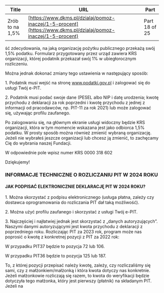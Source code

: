 | **Title**       | **URL**           | **Part**              |
|-----------------|-------------------|-----------------------|
| Zrób to na 1,5%         | [https://www.dkms.pl/dzialaj/pomoz-inaczej/1-5-procent](https://www.dkms.pl/dzialaj/pomoz-inaczej/1-5-procent)    | Part 18 of 25          |

ść zdecydowania, na jaką organizację pożytku publicznego przekażą swój 1,5% podatku. Formularz przygotowany przez urząd zawiera KRS organizacji, której podatnik przekazał swój 1% w ubiegłorocznym rozliczeniu.


Można jednak dokonać zmiany tego ustawienia w następujący sposób:


1\. Podatnik musi wejść na stronę www.podatki.gov.pl i zalogować się do usługi Twój e\-PIT.


2\. Podatnik musi podać swoje dane (PESEL albo NIP i datę urodzenia; kwotę przychodu z deklaracji za rok poprzedni i kwotę przychodu z jednej z informacji od pracodawców, np. PIT\-11 za rok 2021\) lub może zalogować się, używając profilu zaufanego.


Po zalogowaniu się, na głównym ekranie usługi widoczny będzie KRS organizacji, która w tym momencie wskazana jest jako odbiorca 1,5% podatku. W prosty sposób można również zmienić wybraną organizację. Jeżeli nie wybrałeś jeszcze organizacji lub chcesz ją zmienić, to zachęcamy Cię do wybrania naszej Fundacji.


W odpowiednie pole wpisz numer KRS 0000 318 602


Dziękujemy!


### INFORMACJE TECHNICZNE O ROZLICZANIU PIT W 2024 ROKU

#### JAK PODPISAĆ ELEKTRONICZNIE DEKLARACJĘ PIT W 2024 ROKU?

1\. Można skorzystać z podpisu elektronicznego (usługa płatna, zależy czy dostawca oprogramowania do rozliczania PIT dał taką możliwość).


2\. Można użyć profilu zaufanego i skorzystać z usługi Twój e\-PIT.


3\. Najczęściej i najłatwiej jednak jest skorzystać z „danych autoryzujących”. Naszymi danymi autoryzującymi jest kwota przychodu z deklaracji z poprzedniego roku. Rozliczając PIT za 2023 rok, program może nas poprosić o kwotę z konkretnej pozycji z PIT za 2022 rok:


W przypadku PIT37 będzie to pozycja 72 lub 106\.


W przypadku PIT36 będzie to pozycja 125 lub 187\.


To, z której pozycji przepisać należy kwotę, zależy, czy rozliczaliśmy się sami, czy z małżonkiem/małżonką i która kwota dotyczy nas konkretnie. Jeżeli małżonkowie rozliczają się razem, to kwota do weryfikacji będzie dotyczyła tego małżonka, który jest pierwszy (płatnik) na składanym PIT. Jeżeli na